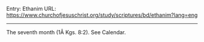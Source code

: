 Entry: Ethanim
URL: https://www.churchofjesuschrist.org/study/scriptures/bd/ethanim?lang=eng

---

The seventh month (1Â Kgs. 8:2). See Calendar.
